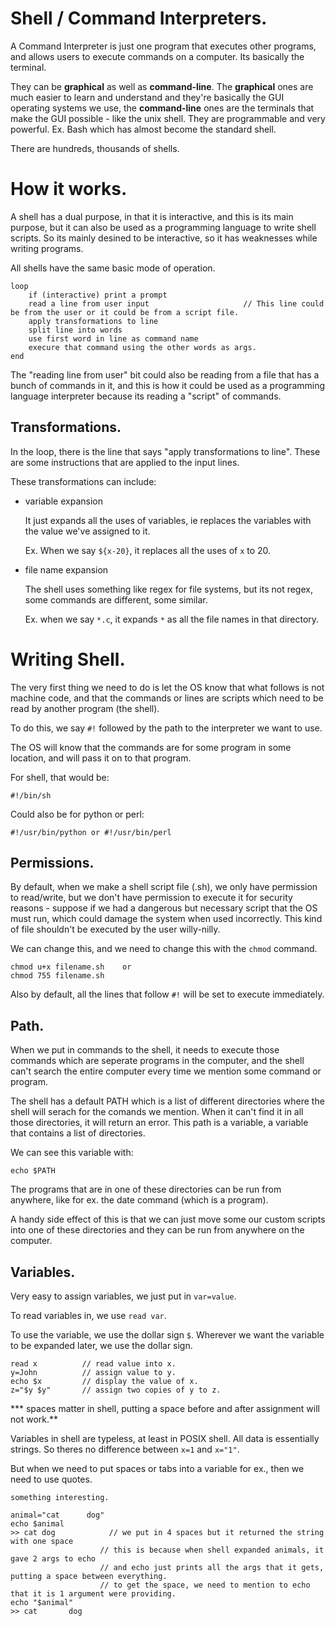 # Shell / Command Interpreters.

A Command Interpreter is just one program that executes other programs, and allows users to execute commands on a computer. Its basically the terminal.

They can be **graphical** as well as **command-line**. The **graphical** ones are much easier to learn and understand and they're basically the GUI operating systems we use, the **command-line** ones are the terminals that make the GUI possible - like the unix shell. They are programmable and very powerful. Ex. Bash which has almost become the standard shell.

There are hundreds, thousands of shells.



# How it works.

A shell has a dual purpose, in that it is interactive, and this is its main purpose, but it can also be used as a programming language to write shell scripts. So its mainly desined to be interactive, so it has weaknesses while writing programs.

All shells have the same basic mode of operation.

```pseudocode
loop
	if (interactive) print a prompt
	read a line from user input						// This line could be from the user or it could be from a script file.
	apply transformations to line
	split line into words
	use first word in line as command name
	execure that command using the other words as args.
end
```

The "reading line from user" bit could also be reading from a file that has a bunch of commands in it, and this is how it could be used as a programming language interpreter because its reading a "script" of commands.



## Transformations.

In the loop, there is the line that says "apply transformations to line". These are some instructions that are applied to the input lines.

These transformations can include:

*   variable expansion

    It just expands all the uses of variables, ie replaces the variables with the value we've assigned to it.

    Ex. When we say `${x-20}`, it replaces all the uses of `x` to 20.

    

*   file name expansion

    The shell uses something like regex for file systems, but its not regex, some commands are different, some similar.

    Ex. when we say `*.c`, it expands `*` as all the file names in that directory.





# Writing Shell.

The very first thing we need to do is let the OS know that what follows is not machine code, and that the commands or lines are scripts which need to be read by another program (the shell).

To do this, we say `#!` followed by the path to the interpreter we want to use.

The OS will know that the commands are for some program in some location, and will pass it on to that program.

For shell, that would be:

```shell
#!/bin/sh
```

Could also be for python or perl:

```shell
#!/usr/bin/python or #!/usr/bin/perl
```



## Permissions.

By default, when we make a shell script file (.sh), we only have permission to read/write, but we don't have permission to execute it for security reasons - suppose if we had a dangerous but necessary script that the OS must run, which could damage the system when used incorrectly. This kind of file shouldn't be executed by the user willy-nilly.

We can change this, and we need to change this with the `chmod` command.

```shell
chmod u+x filename.sh    or
chmod 755 filename.sh
```

Also by default, all the lines that follow `#!` will be set to execute immediately. 



## Path.

When we put in commands to the shell, it needs to execute those commands which are seperate programs in the computer, and the shell can't search the entire computer every time we mention some command or program.

The shell has a default PATH which is a list of different directories where the shell will serach for the comands we mention. When it can't find it in all those directories, it will return an error. This path is a variable, a variable that contains a list of directories.

We can see this variable with:

```shell
echo $PATH
```



The programs that are in one of these directories can be run from anywhere, like for ex. the date command (which is a program).

A handy side effect of this is that we can just move some our custom scripts into one of these directories and they can be run from anywhere on the computer.



## Variables.

Very easy to assign variables, we just put in `var=value`.

To read variables in, we use `read var`.

To use the variable, we use the dollar sign `$`. Wherever we want the variable to be expanded later, we use the dollar sign.

```shell
read x			// read value into x.
y=John			// assign value to y.
echo $x			// display the value of x.
z="$y $y"		// assign two copies of y to z.
```

*** spaces matter in shell, putting a space before and after assignment will not work.**



Variables in shell are typeless, at least in POSIX shell. All data is essentially strings. So theres no difference between `x=1` and `x="1"`. 

But when we need to put spaces or tabs into a variable for ex., then we need to use quotes.

```shell
something interesting.

animal="cat      dog"
echo $animal
>> cat dog            // we put in 4 spaces but it returned the string with one space
					// this is because when shell expanded animals, it gave 2 args to echo
					// and echo just prints all the args that it gets, putting a space between everything.
					// to get the space, we need to mention to echo that it is 1 argument were providing.
echo "$animal"
>> cat       dog
```



